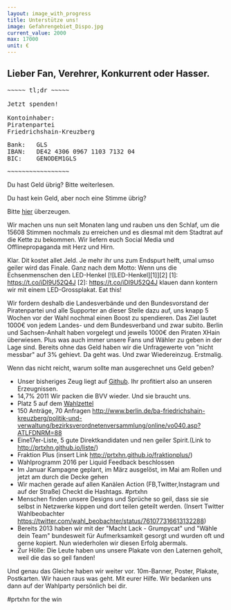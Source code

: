 ```yaml
---
layout: image_with_progress
title: Unterstütze uns!
image: Gefahrengebiet_Dispo.jpg
current_value: 2000
max: 17000
unit: €
---
```




## Lieber Fan, Verehrer, Konkurrent oder Hasser.

<pre class ="tac">
~~~~~ tl;dr ~~~~~

Jetzt spenden!

Kontoinhaber: 
Piratenpartei 
Friedrichshain-Kreuzberg
</pre>

<div class ="tac">
<pre class ="iblock tal">
Bank: 	GLS
IBAN: 	DE42 4306 0967 1103 7132 04
BIC:	GENODEM1GLS
</pre>
</div>

<pre class = "tac">
~~~~~~~~~~~~~~~~~
</pre>

Du hast Geld übrig? Bitte weiterlesen.

Du hast kein Geld, aber noch eine Stimme übrig?

Bitte [hier](http://prtxhn.github.io/programm-prtxhn.pdf) überzeugen.

Wir machen uns nun seit Monaten lang und rauben uns den Schlaf, um die
15608 Stimmen nochmals zu erreichen und es diesmal mit dem Stadtrat auf
die Kette zu bekommen.
Wir liefern euch Social Media und Offlinepropaganda mit Herz und Hirn.

Klar. Dit kostet allet Jeld. Je mehr ihr uns zum Endspurt helft, umal
umso geiler wird das Finale.
Ganz nach dem Motto: Wenn uns die Echsenmenschen den LED-Henkel [![LED-Henkel][1]][2]
[1]: https://t.co/iDI9U52Q4J
[2]: https://t.co/iDI9U52Q4J
klauen  dann kontern wir mit einem LED-Grossplakat. Eat this!

Wir fordern deshalb die Landesverbände und den Bundesvorstand der
Piratenpartei und alle Supporter an dieser Stelle dazu auf, uns knapp 5
Wochen vor der Wahl nochmal einen Boost zu spendieren.
Das Ziel lautet 1000€ von jedem Landes- und dem Bundesverband und zwar
subito.
Berlin und Sachsen-Anhalt haben vorgelegt und jeweils 1000€ den Piraten
XHain überwiesen.
Plus was auch immer unsere Fans und Wähler zu geben in der Lage sind.
Bereits ohne das Geld haben wir die Unfragewerte von "nicht messbar" auf
3% gehievt. Da geht was. Und zwar Wiedereinzug. Erstmalig.

Wenn das nicht reicht, warum sollte man ausgerechnet uns Geld geben?

- Unser bisheriges Zeug liegt auf <a
href="https://github.com/prtxhn/prtxhn">Github</a>. Ihr profitiert also
an unseren Erzeugnissen.
- 14,7% 2011 Wir packen die BVV wieder. Und sie braucht uns.
- Platz 5 auf dem <a
href="https://pbs.twimg.com/media/CpltVpDWAAAlZxX.jpg:large">Wahlzettel</a>
- 150 Anträge, 70 Anfragen
http://www.berlin.de/ba-friedrichshain-kreuzberg/politik-und-verwaltung/bezirksverordnetenversammlung/online/vo040.asp?ATLFDNRM=88
- Eine17er-Liste, 5 gute Direktkandidaten und nen geiler Spirit.(Link to
http://prtxhn.github.io/liste/)
- Fraktion Plus (insert Link http://prtxhn.github.io/fraktionplus/)
- Wahlprogramm 2016 per Liquid Feedback beschlossen
- Im Januar Kampagne geplant, im März ausgelöst, im Mai am Rollen und
jetzt am durch die Decke gehen
- Wir machen gerade auf allen Kanälen Action (FB,Twitter,Instagram und
auf der Straße) Checkt die Hashtags. #prtxhn
- Menschen finden unsere Designs und Sprüche so geil, dass sie sie
selbst in Netzwerke kippen und dort teilen geteilt werden. (Insert
Twitter Wahlbeobachter
https://twitter.com/wahl_beobachter/status/761077316613132288)
- Bereits 2013 haben wir mit der "Macht Lack - Grumpycat" und "Wähle
dein Team" bundesweit für Aufmerksamkeit gesorgt und wurden oft und
gerne kopiert. Nun wiederholen wir diesen Erfolg abermals.
- Zur Hölle: Die Leute haben uns unsere Plakate von den Laternen geholt,
weil die das so geil fanden!


Und genau das Gleiche haben wir weiter vor.
10m-Banner, Poster, Plakate, Postkarten.
Wir hauen raus was geht. Mit eurer Hilfe.
Wir bedanken uns dann auf der Wahlparty persönlich bei dir.

#prtxhn for the win

